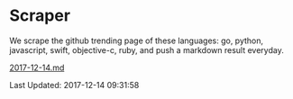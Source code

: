 # Scraper

We scrape the github trending page of these languages: go, python, javascript, swift, objective-c, ruby, and push a markdown result everyday.

[2017-12-14.md](https://github.com/henson/Scraper/blob/master/2017-12-14.md)

Last Updated: 2017-12-14 09:31:58